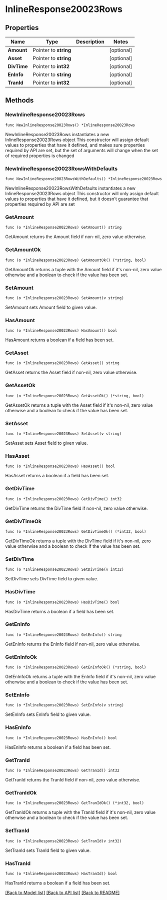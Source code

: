 # InlineResponse20023Rows

## Properties

Name | Type | Description | Notes
------------ | ------------- | ------------- | -------------
**Amount** | Pointer to **string** |  | [optional] 
**Asset** | Pointer to **string** |  | [optional] 
**DivTime** | Pointer to **int32** |  | [optional] 
**EnInfo** | Pointer to **string** |  | [optional] 
**TranId** | Pointer to **int32** |  | [optional] 

## Methods

### NewInlineResponse20023Rows

`func NewInlineResponse20023Rows() *InlineResponse20023Rows`

NewInlineResponse20023Rows instantiates a new InlineResponse20023Rows object
This constructor will assign default values to properties that have it defined,
and makes sure properties required by API are set, but the set of arguments
will change when the set of required properties is changed

### NewInlineResponse20023RowsWithDefaults

`func NewInlineResponse20023RowsWithDefaults() *InlineResponse20023Rows`

NewInlineResponse20023RowsWithDefaults instantiates a new InlineResponse20023Rows object
This constructor will only assign default values to properties that have it defined,
but it doesn't guarantee that properties required by API are set

### GetAmount

`func (o *InlineResponse20023Rows) GetAmount() string`

GetAmount returns the Amount field if non-nil, zero value otherwise.

### GetAmountOk

`func (o *InlineResponse20023Rows) GetAmountOk() (*string, bool)`

GetAmountOk returns a tuple with the Amount field if it's non-nil, zero value otherwise
and a boolean to check if the value has been set.

### SetAmount

`func (o *InlineResponse20023Rows) SetAmount(v string)`

SetAmount sets Amount field to given value.

### HasAmount

`func (o *InlineResponse20023Rows) HasAmount() bool`

HasAmount returns a boolean if a field has been set.

### GetAsset

`func (o *InlineResponse20023Rows) GetAsset() string`

GetAsset returns the Asset field if non-nil, zero value otherwise.

### GetAssetOk

`func (o *InlineResponse20023Rows) GetAssetOk() (*string, bool)`

GetAssetOk returns a tuple with the Asset field if it's non-nil, zero value otherwise
and a boolean to check if the value has been set.

### SetAsset

`func (o *InlineResponse20023Rows) SetAsset(v string)`

SetAsset sets Asset field to given value.

### HasAsset

`func (o *InlineResponse20023Rows) HasAsset() bool`

HasAsset returns a boolean if a field has been set.

### GetDivTime

`func (o *InlineResponse20023Rows) GetDivTime() int32`

GetDivTime returns the DivTime field if non-nil, zero value otherwise.

### GetDivTimeOk

`func (o *InlineResponse20023Rows) GetDivTimeOk() (*int32, bool)`

GetDivTimeOk returns a tuple with the DivTime field if it's non-nil, zero value otherwise
and a boolean to check if the value has been set.

### SetDivTime

`func (o *InlineResponse20023Rows) SetDivTime(v int32)`

SetDivTime sets DivTime field to given value.

### HasDivTime

`func (o *InlineResponse20023Rows) HasDivTime() bool`

HasDivTime returns a boolean if a field has been set.

### GetEnInfo

`func (o *InlineResponse20023Rows) GetEnInfo() string`

GetEnInfo returns the EnInfo field if non-nil, zero value otherwise.

### GetEnInfoOk

`func (o *InlineResponse20023Rows) GetEnInfoOk() (*string, bool)`

GetEnInfoOk returns a tuple with the EnInfo field if it's non-nil, zero value otherwise
and a boolean to check if the value has been set.

### SetEnInfo

`func (o *InlineResponse20023Rows) SetEnInfo(v string)`

SetEnInfo sets EnInfo field to given value.

### HasEnInfo

`func (o *InlineResponse20023Rows) HasEnInfo() bool`

HasEnInfo returns a boolean if a field has been set.

### GetTranId

`func (o *InlineResponse20023Rows) GetTranId() int32`

GetTranId returns the TranId field if non-nil, zero value otherwise.

### GetTranIdOk

`func (o *InlineResponse20023Rows) GetTranIdOk() (*int32, bool)`

GetTranIdOk returns a tuple with the TranId field if it's non-nil, zero value otherwise
and a boolean to check if the value has been set.

### SetTranId

`func (o *InlineResponse20023Rows) SetTranId(v int32)`

SetTranId sets TranId field to given value.

### HasTranId

`func (o *InlineResponse20023Rows) HasTranId() bool`

HasTranId returns a boolean if a field has been set.


[[Back to Model list]](../README.md#documentation-for-models) [[Back to API list]](../README.md#documentation-for-api-endpoints) [[Back to README]](../README.md)


